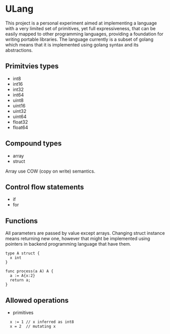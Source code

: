 # ULang

This project is a personal experiment aimed at implementing a language with a very limited set of primitives, 
yet full expressiveness, that can be easily mapped to other programming languages, providing a foundation for writing portable libraries.
The language currently is a subset of golang which means that it is implemented using golang syntax and its abstractions.

## Primitvies types

* int8
* int16
* int32
* int64
* uint8
* uint16
* uint32
* uint64
* float32
* float64

## Compound types

* array
* struct

Array use COW (copy on write) semantics.

## Control flow statements

* if
* for

## Functions

All parameters are passed by value except arrays. Changing struct instance means returning new one,
however that might be implemented using pointers in backend programming language that have them.

```golang
type A struct {
  x int
}

func process(a A) A {
  a := A{x:2}
  return a;
}
```

## Allowed operations

* primitives

```
  x := 1 // x inferred as int8
  x = 2  // mutating x
```